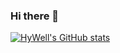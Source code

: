 ### Hi there 👋

<!--
**HyWell/HyWell** is a ✨ _special_ ✨ repository because its `README.md` (this file) appears on your GitHub profile.

Here are some ideas to get you started:

- 🔭 I’m currently working on ...
- 🌱 I’m currently learning ...
- 👯 I’m looking to collaborate on ...
- 🤔 I’m looking for help with ...
- 💬 Ask me about ...
- 📫 How to reach me: ...
- 😄 Pronouns: ...
- ⚡ Fun fact: ...
-->
[![HyWell's GitHub stats](https://github-readme-stats.vercel.app/api?username=hywell)](https://github.com/anuraghazra/github-readme-stats)
